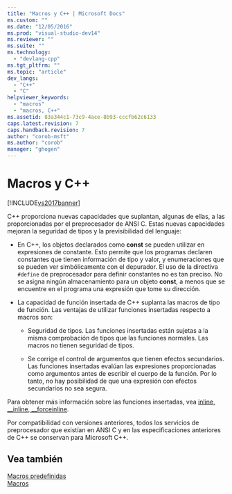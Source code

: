 ```yaml
---
title: "Macros y C++ | Microsoft Docs"
ms.custom: ""
ms.date: "12/05/2016"
ms.prod: "visual-studio-dev14"
ms.reviewer: ""
ms.suite: ""
ms.technology: 
  - "devlang-cpp"
ms.tgt_pltfrm: ""
ms.topic: "article"
dev_langs: 
  - "C++"
  - "C"
helpviewer_keywords: 
  - "macros"
  - "macros, C++"
ms.assetid: 83a344c1-73c9-4ace-8b93-cccfb62c6133
caps.latest.revision: 7
caps.handback.revision: 7
author: "corob-msft"
ms.author: "corob"
manager: "ghogen"
---
```

# Macros y C++
[!INCLUDE[vs2017banner](../assembler/inline/includes/vs2017banner.md)]

C\+\+ proporciona nuevas capacidades que suplantan, algunas de ellas, a las proporcionadas por el preprocesador de ANSI C.  Estas nuevas capacidades mejoran la seguridad de tipos y la previsibilidad del lenguaje:  
  
-   En C\+\+, los objetos declarados como **const** se pueden utilizar en expresiones de constante.  Esto permite que los programas declaren constantes que tienen información de tipo y valor, y enumeraciones que se pueden ver simbólicamente con el depurador.  El uso de la directiva `#define` de preprocesador para definir constantes no es tan preciso.  No se asigna ningún almacenamiento para un objeto **const**, a menos que se encuentre en el programa una expresión que tome su dirección.  
  
-   La capacidad de función insertada de C\+\+ suplanta las macros de tipo de función.  Las ventajas de utilizar funciones insertadas respecto a macros son:  
  
    -   Seguridad de tipos.  Las funciones insertadas están sujetas a la misma comprobación de tipos que las funciones normales.  Las macros no tienen seguridad de tipos.  
  
    -   Se corrige el control de argumentos que tienen efectos secundarios.  Las funciones insertadas evalúan las expresiones proporcionadas como argumentos antes de escribir el cuerpo de la función.  Por lo tanto, no hay posibilidad de que una expresión con efectos secundarios no sea segura.  
  
 Para obtener más información sobre las funciones insertadas, vea [inline, \_\_inline, \_\_forceinline](../misc/inline-inline-forceinline.md).  
  
 Por compatibilidad con versiones anteriores, todos los servicios de preprocesador que existían en ANSI C y en las especificaciones anteriores de C\+\+ se conservan para Microsoft C\+\+.  
  
## Vea también  
 [Macros predefinidas](../preprocessor/predefined-macros.md)   
 [Macros](../preprocessor/macros-c-cpp.md)